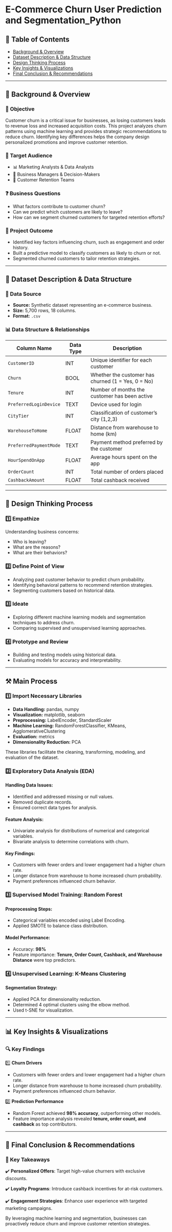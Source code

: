 # E-Commerce Churn User Prediction and Segmentation_Python

## 📌 Table of Contents

- [Background & Overview](#background--overview)
- [Dataset Description & Data Structure](#dataset-description--data-structure)
- [Design Thinking Process](#design-thinking-process)
- [Key Insights & Visualizations](#key-insights--visualizations)
- [Final Conclusion & Recommendations](#final-conclusion--recommendations)

---

## 📌 Background & Overview

### 🎯 Objective
Customer churn is a critical issue for businesses, as losing customers leads to revenue loss and increased acquisition costs. This project analyzes churn patterns using machine learning and provides strategic recommendations to reduce churn. Identifying key differences helps the company design personalized promotions and improve customer retention.

### 👤 Target Audience
- 📊 Marketing Analysts & Data Analysts
- 🏢 Business Managers & Decision-Makers
- 🤝 Customer Retention Teams

### ❓ Business Questions
- What factors contribute to customer churn?
- Can we predict which customers are likely to leave?
- How can we segment churned customers for targeted retention efforts?

### 🎯 Project Outcome
- Identified key factors influencing churn, such as engagement and order history.
- Built a predictive model to classify customers as likely to churn or not.
- Segmented churned customers to tailor retention strategies.

---

## 📂 Dataset Description & Data Structure

### 📌 Data Source
- **Source:** Synthetic dataset representing an e-commerce business.
- **Size:** 5,700 rows, 18 columns.
- **Format:** `.csv`

### 📊 Data Structure & Relationships

| Column Name            | Data Type  | Description                                      |
|------------------------|-----------|--------------------------------------------------|
| `CustomerID`          | INT       | Unique identifier for each customer             |
| `Churn`               | BOOL      | Whether the customer has churned (1 = Yes, 0 = No) |
| `Tenure`              | INT       | Number of months the customer has been active  |
| `PreferredLoginDevice`| TEXT      | Device used for login                          |
| `CityTier`            | INT       | Classification of customer’s city (1,2,3)       |
| `WarehouseToHome`     | FLOAT     | Distance from warehouse to home (km)           |
| `PreferredPaymentMode`| TEXT      | Payment method preferred by the customer       |
| `HourSpendOnApp`      | FLOAT     | Average hours spent on the app                 |
| `OrderCount`         | INT       | Total number of orders placed                  |
| `CashbackAmount`     | FLOAT     | Total cashback received                        |

---

## 🧠 Design Thinking Process

### 1️⃣ Empathize
Understanding business concerns:
- Who is leaving?
- What are the reasons?
- What are their behaviors?

### 2️⃣ Define Point of View
- Analyzing past customer behavior to predict churn probability.
- Identifying behavioral patterns to recommend retention strategies.
- Segmenting customers based on historical data.

### 3️⃣ Ideate
- Exploring different machine learning models and segmentation techniques to address churn.
- Comparing supervised and unsupervised learning approaches.

### 4️⃣ Prototype and Review
- Building and testing models using historical data.
- Evaluating models for accuracy and interpretability.

---

## ⚒️ Main Process

### 1️⃣ Import Necessary Libraries

- **Data Handling:** pandas, numpy  
- **Visualization:** matplotlib, seaborn  
- **Preprocessing:** LabelEncoder, StandardScaler  
- **Machine Learning:** RandomForestClassifier, KMeans, AgglomerativeClustering  
- **Evaluation:** metrics  
- **Dimensionality Reduction:** PCA  

These libraries facilitate the cleaning, transforming, modeling, and evaluation of the dataset.

### 2️⃣ Exploratory Data Analysis (EDA)

#### Handling Data Issues:
- Identified and addressed missing or null values.
- Removed duplicate records.
- Ensured correct data types for analysis.

#### Feature Analysis:
- Univariate analysis for distributions of numerical and categorical variables.
- Bivariate analysis to determine correlations with churn.

#### Key Findings:
- Customers with fewer orders and lower engagement had a higher churn rate.
- Longer distance from warehouse to home increased churn probability.
- Payment preferences influenced churn behavior.

### 3️⃣ Supervised Model Training: Random Forest

#### Preprocessing Steps:
- Categorical variables encoded using Label Encoding.
- Applied SMOTE to balance class distribution.

#### Model Performance:
- Accuracy: **98%**
- Feature importance: **Tenure, Order Count, Cashback, and Warehouse Distance** were top predictors.

### 4️⃣ Unsupervised Learning: K-Means Clustering

#### Segmentation Strategy:
- Applied PCA for dimensionality reduction.
- Determined 4 optimal clusters using the elbow method.
- Used t-SNE for visualization.

---

## 📊 Key Insights & Visualizations

### 🔍 Key Findings
1️⃣ **Churn Drivers**
   - Customers with fewer orders and lower engagement had a higher churn rate.
   - Longer distance from warehouse to home increased churn probability.
   - Payment preferences influenced churn behavior.

2️⃣ **Prediction Performance**
   - Random Forest achieved **98% accuracy**, outperforming other models.
   - Feature importance analysis revealed **tenure, order count, and cashback** as top contributors.


---

## 🔎 Final Conclusion & Recommendations

### 📌 Key Takeaways
✔️ **Personalized Offers**: Target high-value churners with exclusive discounts.

✔️ **Loyalty Programs**: Introduce cashback incentives for at-risk customers.

✔️ **Engagement Strategies**: Enhance user experience with targeted marketing campaigns.

By leveraging machine learning and segmentation, businesses can proactively reduce churn and improve customer retention strategies.
